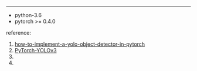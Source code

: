 
---

- python-3.6
- pytorch >= 0.4.0


reference:  
1. [how-to-implement-a-yolo-object-detector-in-pytorch](https://blog.paperspace.com/how-to-implement-a-yolo-object-detector-in-pytorch/)
2. [PyTorch-YOLOv3](https://github.com/eriklindernoren/PyTorch-YOLOv3)
3. []()
4. []()